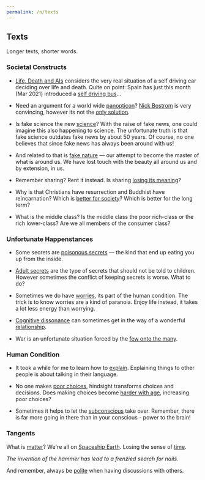 ```yaml
---
permalink: /n/texts
---
```


## Texts

Longer texts, shorter words.

### Societal Constructs

- [Life, Death and AIs](/a/life-death-and-ais) considers the very real situation of a self driving car deciding over life and death. Quite on point: Spain has just this month (Mar 2021) introduced a [self driving bus](https://www.weforum.org/agenda/2021/03/europe-first-autonomous-electric-buses-spain/)...

- Need an argument for a world wide [panopticon](https://aeon.co/essays/none-of-our-technologies-has-managed-to-destroy-humanity-yet)? [Nick Bostrom](https://nickbostrom.com/) is very convincing, however its not the [only solution](/a/panopticon).

- Is fake science the new [science](/a/science)? With the raise of fake news, one could imagine this also happening to science. The unfortunate truth is that fake science outdates fake news by about 50 years. Of course, no one believes that since fake news has always been around with us!

- And related to that is [fake nature](/a/nature) — our attempt to become the master of what is around us. We have lost touch with the beauty all around us and by extension, in us.

- Remember sharing? Rent it instead. Is sharing [losing its meaning](/a/share)?

- Why is that Christians have resurrection and Buddhist have reincarnation? Which is [better for society](/a/reincarnation-v-resurrection)? Which is better for the long term?

- What is the middle class? Is the middle class the poor rich-class or the rich lower-class? Are we all members of the consumer class?

### Unfortunate Happenstances

- Some secrets are [poisonous secrets](/a/poisoned-secrets) — the kind that end up eating you up from the inside.

- [Adult secrets](/a/how-tell-children-adult-secrets) are the type of secrets that should not be told to children. However sometimes the conflict of keeping secrets is worse. What to do?

- Sometimes we do have [worries](/a/will-we-be-shot), its part of the human condition. The trick is to know worries are a kind of paranoia. Enjoy life instead, it takes a lot less energy than worrying.

- [Cognitive dissonance](/w/cognitive-dissonance) can sometimes get in the way of a wonderful [relationship](/a/cognitive-dissonance-in-relationships).

- War is an unfortunate situation forced by the [few onto the many](/n/europe).

### Human Condition

- It took a while for me to learn how to [explain](/w/explain). Explaining things to other people is about talking in their language.

- No one makes [poor choices](/w/poor-choices), hindsight transforms choices and decisions. Does making choices become [harder with age](/w/choices), increasing poor choices?

- Sometimes it helps to let the [subconscious](/w/subconscious) take over. Remember, there is far more going in there than in your conscious - power to the brain!

### Tangents

What is [matter](/w/matter)? We're all on [Spaceship Earth](/w/earth). Losing the sense of [time](/w/time).

*The invention of the hammer has lead to a frenzied search for nails.*

And remember, always be [polite](/a/argue) when having discussions with others.
